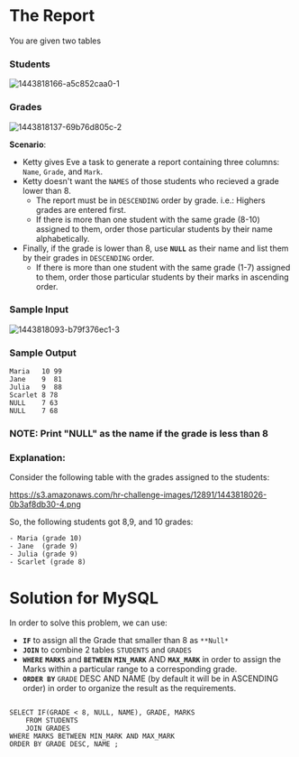 # The Report

You are given two tables

### Students

![1443818166-a5c852caa0-1](https://user-images.githubusercontent.com/70767722/123565068-9f6acc80-d789-11eb-8e7f-681a123426f6.png)

### Grades

![1443818137-69b76d805c-2](https://user-images.githubusercontent.com/70767722/123565072-a265bd00-d789-11eb-99a0-fa3264c8272f.png)

**Scenario**: 
- Ketty gives Eve a task to generate a report containing three columns: `Name`, `Grade`, and `Mark`.
- Ketty doesn't want the `NAMES` of those students who recieved a grade lower than 8. 
    - The report must be in `DESCENDING` order by grade. i.e.: Highers grades are entered first.
    - If there is more than one student with the same grade (8-10) assigned to them, order those particular students by their name alphabetically.
- Finally, if the grade is lower than 8, use **`NULL`** as their name and list them by their grades in `DESCENDING` order.
    - If there is more than one student with the same grade (1-7) assigned to them, order those particular students by their marks in ascending order.


### Sample Input

![1443818093-b79f376ec1-3](https://user-images.githubusercontent.com/70767722/123565080-a5f94400-d789-11eb-8d7a-5ead51f18045.png)

### Sample Output

```
Maria   10 99
Jane    9  81
Julia   9  88
Scarlet 8 78
NULL    7 63
NULL    7 68
```

### NOTE: Print "NULL" as the name if the grade is less than 8

### Explanation:

Consider the following table with the grades assigned to the students:

https://s3.amazonaws.com/hr-challenge-images/12891/1443818026-0b3af8db30-4.png

So, the following students got 8,9, and 10 grades:

    - Maria (grade 10)
    - Jane  (grade 9)
    - Julia (grade 9)
    - Scarlet (grade 8)
    
    
# Solution for MySQL

In order to solve this problem, we can use:
* **`IF`** to assign all the Grade that smaller than 8 as `**Null*`
* **`JOIN`** to combine 2 tables `STUDENTS` and `GRADES`
* **`WHERE`** **`MARKS`** and **`BETWEEN`** **`MIN_MARK`** AND **`MAX_MARK`**  in order to assign the Marks within a particular range to a corresponding grade.
* **`ORDER BY`** `GRADE` DESC AND NAME (by default it will be in ASCENDING order) in order to organize the result as the requirements.

``` mysql

SELECT IF(GRADE < 8, NULL, NAME), GRADE, MARKS
    FROM STUDENTS 
    JOIN GRADES
WHERE MARKS BETWEEN MIN_MARK AND MAX_MARK
ORDER BY GRADE DESC, NAME ;

```
